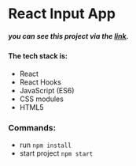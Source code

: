 # React Input App

##### you can see this project via the [link](https://elaborate-cuchufli-085629.netlify.app/).

#### The tech stack is:

- React
- React Hooks
- JavaScript (ES6)
- CSS modules
- HTML5



### Commands:
- run `npm install`
- start project `npm start`

